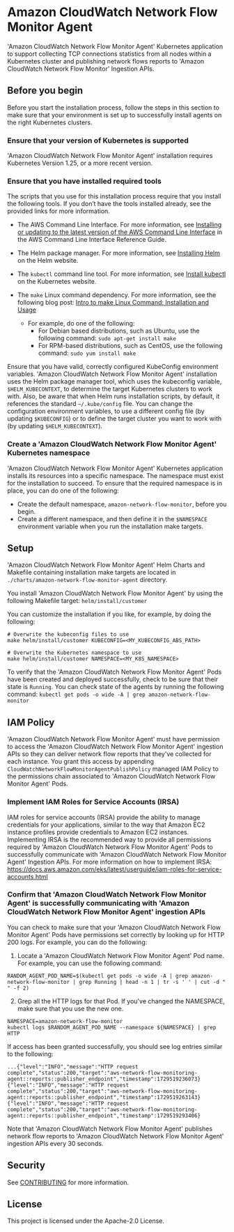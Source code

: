 # Amazon CloudWatch Network Flow Monitor Agent

'Amazon CloudWatch Network Flow Monitor Agent' Kubernetes application to support collecting TCP connections statistics from all nodes within a Kubernetes cluster and publishing network flows reports to 'Amazon CloudWatch Network Flow Monitor' Ingestion APIs.

## Before you begin

Before you start the installation process, follow the steps in this section to make sure that your environment is set up to successfully install agents on the right Kubernetes clusters.
 
### Ensure that your version of Kubernetes is supported 
'Amazon CloudWatch Network Flow Monitor Agent' installation requires Kubernetes Version 1.25, or a more recent version.
 
### Ensure that you have installed required tools 
The scripts that you use for this installation process require that you install the following tools. If you don’t have the tools installed already, see the provided links for more information. 

* The AWS Command Line Interface. For more information, see [Installing or updating to the latest version of the AWS Command Line Interface](https://docs.aws.amazon.com/cli/latest/userguide/getting-started-install.html) in the AWS Command Line Interface Reference Guide. 
     
* The Helm package manager. For more information, see [Installing Helm](https://helm.sh/docs/intro/install/) on the Helm website. 
     
* The `kubectl` command line tool. For more information, see [Install kubectl](https://kubernetes.io/docs/tasks/tools/#kubectl) on the Kubernetes website. 
     
* The `make` Linux command dependency. For more information, see the following blog post: [Intro to make Linux Command: Installation and Usage](https://ioflood.com/blog/install-make-command-linux/)
    * For example, do one of the following:
        * For Debian based distributions, such as Ubuntu, use the following command: `sudo apt-get install make`
        * For RPM-based distributions, such as CentOS, use the following command: `sudo yum install make`

Ensure that you have valid, correctly configured KubeConfig environment variables. 'Amazon CloudWatch Network Flow Monitor Agent' installation uses the Helm package manager tool, which uses the kubeconfig variable, `$HELM_KUBECONTEXT`, to determine the target Kubernetes clusters to work with. Also, be aware that when Helm runs installation scripts, by default, it references the standard `~/.kube/config` file. You can change the configuration environment variables, to use a different config file (by updating `$KUBECONFIG`) or to define the target cluster you want to work with (by updating `$HELM_KUBECONTEXT`). 

### Create a 'Amazon CloudWatch Network Flow Monitor Agent' Kubernetes namespace

'Amazon CloudWatch Network Flow Monitor Agent' Kubernetes application installs its resources into a specific namespace. The namespace must exist for the installation to succeed. To ensure that the required namespace is in place, you can do one of the following:

* Create the default namespace, `amazon-network-flow-monitor`, before you begin.
* Create a different namespace, and then define it in the `$NAMESPACE` environment variable when you run the installation make targets.

## Setup
'Amazon CloudWatch Network Flow Monitor Agent' Helm Charts and Makefile containing installation make targets are located in `./charts/amazon-network-flow-monitor-agent` directory.

You install 'Amazon CloudWatch Network Flow Monitor Agent' by using the following Makefile target: `helm/install/customer`

You can customize the installation if you like, for example, by doing the following:
```
# Overwrite the kubeconfig files to use
make helm/install/customer KUBECONFIG=<MY_KUBECONFIG_ABS_PATH> 

# Overwrite the Kubernetes namespace to use
make helm/install/customer NAMESPACE=<MY_K8S_NAMESPACE>              
```

To verify that the 'Amazon CloudWatch Network Flow Monitor Agent' Pods have been created and deployed successfully, check to be sure that their state is `Running`. You can check state of the agents by running the following command: `kubectl get pods -o wide -A | grep amazon-network-flow-monitor`

## IAM Policy
'Amazon CloudWatch Network Flow Monitor Agent' must have permission to access the 'Amazon CloudWatch Network Flow Monitor Agent' ingestion APIs so they can deliver network flow reports that they've collected for each instance. You grant this access by appending `CloudWatchNetworkFlowMonitorAgentPublishPolicy` managed IAM Policy to the permissions chain associated to 'Amazon CloudWatch Network Flow Monitor Agent' Pods.

### Implement IAM Roles for Service Accounts (IRSA)

IAM roles for service accounts (IRSA) provide the ability to manage credentials for your applications, similar to the way that Amazon EC2 instance profiles provide credentials to Amazon EC2 instances. Implementing IRSA is the recommended way to provide all permissions required by 'Amazon CloudWatch Network Flow Monitor Agent' Pods to successfully communicate with 'Amazon CloudWatch Network Flow Monitor Agent' Ingestion APIs. For more information on how to implement IRSA: https://docs.aws.amazon.com/eks/latest/userguide/iam-roles-for-service-accounts.html

### Confirm that 'Amazon CloudWatch Network Flow Monitor Agent' is successfully communicating with 'Amazon CloudWatch Network Flow Monitor Agent' ingestion APIs

You can check to make sure that your 'Amazon CloudWatch Network Flow Monitor Agent' Pods have permissions set correctly by looking up for HTTP 200 logs. For example, you can do the following: 

1. Locate a 'Amazon CloudWatch Network Flow Monitor Agent' Pod name. For example, you can use the following command:

```
RANDOM_AGENT_POD_NAME=$(kubectl get pods -o wide -A | grep amazon-network-flow-monitor | grep Running | head -n 1 | tr -s ' ' | cut -d " " -f 2)
```

2. Grep all the HTTP logs for that Pod. If you've changed the NAMESPACE, make sure that you use the new one.
```
NAMESPACE=amazon-network-flow-monitor
kubectl logs $RANDOM_AGENT_POD_NAME --namespace ${NAMESPACE} | grep HTTP
```

If access has been granted successfully, you should see log entries similar to the following:
```
...{"level":"INFO","message":"HTTP request complete","status":200,"target":"aws-network-flow-monitoring-agent::reports::publisher_endpoint","timestamp":1729519236073}{"level":"INFO","message":"HTTP request complete","status":200,"target":"aws-network-flow-monitoring-agent::reports::publisher_endpoint","timestamp":1729519263143}{"level":"INFO","message":"HTTP request complete","status":200,"target":"aws-network-flow-monitoring-agent::reports::publisher_endpoint","timestamp":1729519293406}
```
                        

Note that 'Amazon CloudWatch Network Flow Monitor Agent' publishes network flow reports to 'Amazon CloudWatch Network Flow Monitor Agent' ingestion APIs every 30 seconds.


## Security

See [CONTRIBUTING](CONTRIBUTING.md#security-issue-notifications) for more information.

## License

This project is licensed under the Apache-2.0 License.

